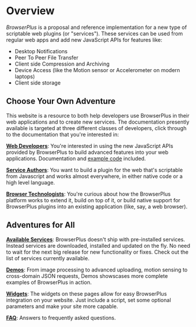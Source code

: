 # Overview

*BrowserPlus* is a proposal and reference implementation for a new
type of scriptable web plugins (or "services").  These services can be
used from regular web apps and add new JavaScript APIs for features like:
 
+ Desktop Notifications
+ Peer To Peer File Transfer
+ Client side Compression and Archiving
+ Device Access (like the Motion sensor or Accelerometer on modern laptops) 
+ Client side storage

## Choose Your Own Adventure 

This website is a resource to both help developers use BrowserPlus in
their web applications and to create new services.  The documentation
presently available is targeted at three different classes of
developers, click through to the documentation that you're interested
in:

**[Web Developers](/docs/web_dev/)**: You're interested in
using the new JavaScript APIs provided by BrowserPlus to build advanced
features into your web applications.  Documentation and 
[example code](/docs/web_dev/example_code/) included.

**[Service Authors](/docs/service_dev/)**: You want to build a plugin
for the web that's scriptable from Javascript and works almost
everywhere, in either native code or a high level language.

**[Browser Technologists](/docs/platform/)**: You're
curious about how the BrowserPlus platform works to extend it, build
on top of it, or build native support for BrowserPlus plugins into an
existing application (like, say, a web browser).

## Adventures for All

**[Available Services](/docs/services/)**: BrowserPlus doesn't ship with
pre-installed services. Instead services are downloaded, installed and
updated on the fly. No need to wait for the next big release for new
functionality or fixes.  Check out the list of services currently
available.


**[Demos](/demos/)**: From image processing to advanced uploading,
motion sensing to cross-domain JSON requests, Demos showscases more
complete examples of BrowserPlus in action.

**[Widgets](/docs/widgets/)**: The widgets on these pages allow for easy 
BrowserPlus integration on your website. Just include a script, set some 
optional parameters and make your site more capable.

**[FAQ](/docs/FAQ.html)**: Answers to frequently asked questions.